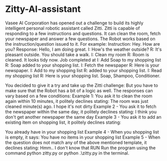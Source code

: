 # Zitty-AI-assistant
Vasee AI Corporation has opened out a challenge to build its highly intelligent personal robotic assistant called Zitti. Zitti is capable of responding to a few instructions and questions. It can clean the room, fetch your newspaper and answer a few questions. The Robot works based on the instruction/question issued to it.
For example:
Instruction: Hey. How are you?
Response: Hello, I am doing great.
I: How's the weather outside?
R: It's pleasant outside. You should take a walk.
I: Clean my room
R: Room is cleaned. It looks tidy now. Job completed at <current time>
I: Add Soap to my shopping list
R: Soap added to your shopping list.
I: Fetch the newspaper
R: Here is your newspaper.
I: Add <any-item> to my shopping list
R: <any-item> added to your shopping list.
I: Read my shopping list
R: Here is your shopping list. Soap, Shampoo, Conditioner.

You decided to give it a try and take up the Zitti challenge:
But you have to make sure that the Robot has a bit of a logic as well. The responses can vary
based on a few conditions:
Example 1: You ask it to clean the room again within 10 minutes, it politely declines stating:
The room was just cleaned <minutes since the last time the room was cleaned> minute(s)
ago. I hope it's not dirty
Example 2 - You ask it to fetch the newspaper within the same day, it politely declines
stating:
I think you don't get another newspaper the same day
Example 3 - You ask it to add an existing item on shopping list, it politely declines stating:

You already have <item name> in your shopping list
Example 4 - When you shopping list is empty, it says:
You have no items in your shopping list
Example 5 - When the question does not match any of the above mentioned template, it
declines stating:
Hmm.. I don't know that
RUN 
Run the program using the command python zitty.py or   python .\zitty.py in the terminal.
